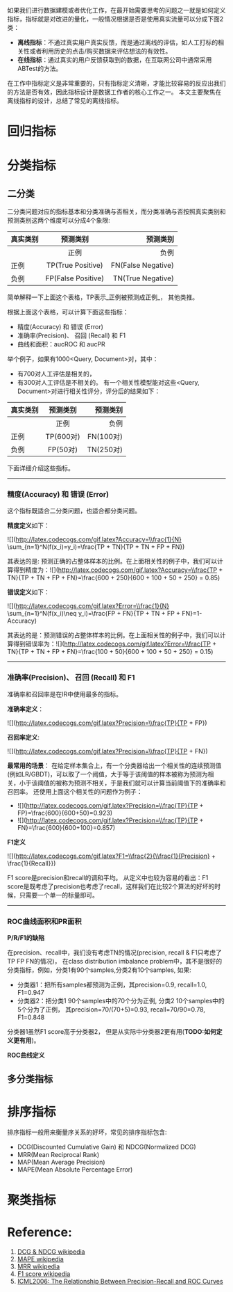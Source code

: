 如果我们进行数据建模或者优化工作，在最开始需要思考的问题之一就是如何定义指标，指标就是对改进的量化，一般情况根据是否是使用真实流量可以分成下面2类：
- **离线指标**：不通过真实用户真实反馈，而是通过离线的评估，如人工打标的相关性或者利用历史的点击/购买数据来评估想法的有效性。
- **在线指标**：通过真实的用户反馈获取到的数据，在互联网公司中通常采用ABTest的方法。

在工作中指标定义是非常重要的，只有指标定义清晰，才能比较容易的反应出我们的方法是否有效，因此指标设计是数据工作者的核心工作之一。 本文主要聚焦在离线指标的设计，总结了常见的离线指标。

# 回归指标

# 分类指标
## 二分类
二分类问题对应的指标基本和分类准确与否相关，而分类准确与否按照真实类别和预测类别这两个维度可以分成4个象限:

| 真实类别        | 预测类别   | 预测类别 |
| ------------- |:-------------:| -----:|
|     | 正例 | 负例 |
|正例 | TP(True Positive)   | FN(False Negative)   |
|负例 | FP(False Positive)   | TN(True Negative)   |

简单解释一下上面这个表格，TP表示_正例被预测成正例_， 其他类推。

根据上面这个表格，可以计算下面这些指标：
- 精度(Accuracy) 和 错误 (Error)
- 准确率(Precision)、 召回 (Recall) 和 F1
- 曲线和面积：aucROC 和 aucPR

举个例子，如果有1000\<Query, Document>对，其中：
- 有700对人工评估是相关的，
- 有300对人工评估是不相关的。
有一个相关性模型能对这些\<Query, Document>对进行相关性评分，评分后的结果如下：

| 真实类别        | 预测类别   | 预测类别 |
| ------------- |:-------------:| -----:|
|     | 正例 | 负例 |
|正例 | TP(600对)   | FN(100对)   |
|负例 | FP(50对)   | TN(250对)   |

下面详细介绍这些指标。

---

### 精度(Accuracy) 和 错误 (Error)
这个指标既适合二分类问题，也适合都分类问题。

**精度定义**如下：

![](http://latex.codecogs.com/gif.latex?Accuracy=\\frac{1}{N} \\sum_{n=1}^N(f(x_i)=y_i)=\\frac{TP + TN}{TP + TN + FP + FN})

其表达的是: 预测正确的占整体样本的比例。在上面相关性的例子中，我们可以计算得到精度为：![](http://latex.codecogs.com/gif.latex?Accuracy=\\frac{TP + TN}{TP + TN + FP + FN}=\\frac{600 + 250}{600 + 100 + 50 + 250} = 0.85)


**错误定义**如下：

![](http://latex.codecogs.com/gif.latex?Error=\\frac{1}{N} \\sum_{n=1}^N(f(x_i)\\neq y_i)=\\frac{FP + FN}{TP + TN + FP + FN}=1-Accuracy)

其表达的是：预测错误的占整体样本的比例。在上面相关性的例子中，我们可以计算得到错误率为：![](http://latex.codecogs.com/gif.latex?Error=\\frac{TP + TN}{TP + TN + FP + FN}=\\frac{100 + 50}{600 + 100 + 50 + 250} = 0.15)

---

### 准确率(Precision)、 召回 (Recall) 和 F1
准确率和召回率是在IR中使用最多的指标。

**准确率定义**：

![](http://latex.codecogs.com/gif.latex?Precision=\\frac{TP}{TP + FP})

**召回率定义**:

![](http://latex.codecogs.com/gif.latex?Precision=\\frac{TP}{TP + FN})

**最常用的场景**： 在给定样本集合上，有一个分类器给出一个相关性的连续预测值(例如LR/GBDT)，可以取了一个阈值，大于等于该阈值的样本被称为预测为相关，小于该阈值的被称为预测不相关，于是我们就可以计算当前阈值下的准确率和召回率。 还使用上面这个相关性的问题作为例子：
- ![](http://latex.codecogs.com/gif.latex?Precision=\\frac{TP}{TP + FP}=\\frac{600}{600+50}=0.923)
- ![](http://latex.codecogs.com/gif.latex?Precision=\\frac{TP}{TP + FN}=\\frac{600}{600+100}=0.857)



**F1定义**

![](http://latex.codecogs.com/gif.latex?F1=\\frac{2}{\\frac{1}{Precision} + \\frac{1}{Recall}})

F1 score是precision和recall的调和平均。 从定义中也较为容易的看出：F1 score是既考虑了precision也考虑了recall，这样我们在比较2个算法的好坏的时候，只需要一个单一的标量即可。


---

### ROC曲线面积和PR面积
**P/R/F1的缺陷**

在precision、recall中，我们没有考虑TN的情况(precision, recall & F1只考虑了 TP FP FN的情况)， 在class distribution imbalance problem中，其不是很好的分类指标，例如，分类1有90个samples,分类2有10个samples, 如果:
- 分类器1：把所有samples都预测为正例，其precision=0.9, recall=1.0, F1=0.947
- 分类器2：把分类1 90个samples中的70个分为正例, 分类2 10个samples中的5个分为了正例， 其precision=70/(70+5)=0.93, recall=70/90=0.78, F1=0.848

分类器1虽然F1 score高于分类器2， 但是从实际中分类器2更有用(**TODO:如何定义更有用**)。 

**ROC曲线定义**


## 多分类指标

# 排序指标
排序指标一般用来衡量序关系的好坏，常见的排序指标包含:
- DCG(Discounted Cumulative Gain) 和 NDCG(Normalized DCG)
- MRR(Mean Reciprocal Rank)
- MAP(Mean Average Precision)
- MAPE(Mean Absolute Percentage Error)

# 聚类指标


# Reference:
1. [DCG & NDCG wikipedia](https://en.wikipedia.org/wiki/Discounted_cumulative_gain)
2. [MAPE wikipedia](https://en.wikipedia.org/wiki/Mean_absolute_percentage_error)
3. [MRR wikipedia](https://en.wikipedia.org/wiki/Mean_reciprocal_rank)
4. [F1 score wikipedia](https://en.wikipedia.org/wiki/F1_score)
5. [ICML2006: The Relationship Between Precision-Recall and ROC Curves](http://machinelearning.wustl.edu/mlpapers/paper_files/icml2006_DavisG06.pdf)
